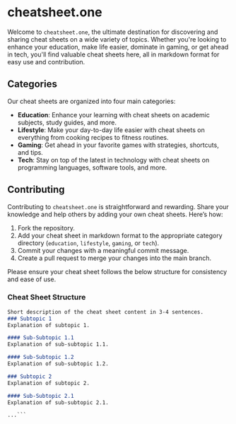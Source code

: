 # cheatsheet.one

Welcome to `cheatsheet.one`, the ultimate destination for discovering and sharing cheat sheets on a wide variety of topics. Whether you're looking to enhance your education, make life easier, dominate in gaming, or get ahead in tech, you'll find valuable cheat sheets here, all in markdown format for easy use and contribution.

## Categories

Our cheat sheets are organized into four main categories:

- **Education**: Enhance your learning with cheat sheets on academic subjects, study guides, and more.
- **Lifestyle**: Make your day-to-day life easier with cheat sheets on everything from cooking recipes to fitness routines.
- **Gaming**: Get ahead in your favorite games with strategies, shortcuts, and tips.
- **Tech**: Stay on top of the latest in technology with cheat sheets on programming languages, software tools, and more.

## Contributing

Contributing to `cheatsheet.one` is straightforward and rewarding. Share your knowledge and help others by adding your own cheat sheets. Here’s how:

1. Fork the repository.
2. Add your cheat sheet in markdown format to the appropriate category directory (`education`, `lifestyle`, `gaming`, or `tech`).
3. Commit your changes with a meaningful commit message.
4. Create a pull request to merge your changes into the main branch.

Please ensure your cheat sheet follows the below structure for consistency and ease of use.

### Cheat Sheet Structure

```markdown
Short description of the cheat sheet content in 3-4 sentences.
### Subtopic 1
Explanation of subtopic 1.

#### Sub-Subtopic 1.1
Explanation of sub-subtopic 1.1.

#### Sub-Subtopic 1.2
Explanation of sub-subtopic 1.2.

### Subtopic 2
Explanation of subtopic 2.

#### Sub-Subtopic 2.1
Explanation of sub-subtopic 2.1.

...```
